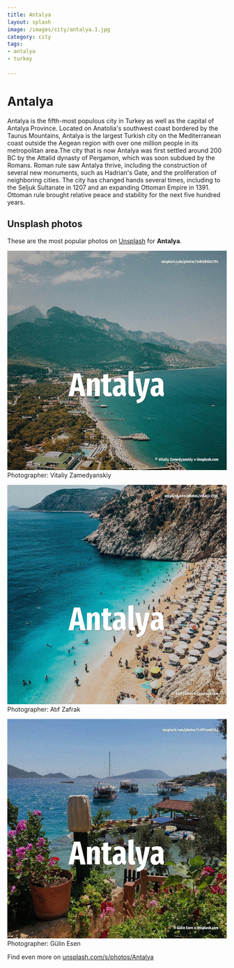```yaml
---
title: Antalya
layout: splash
image: /images/city/antalya.1.jpg
category: city
tags:
- antalya
- turkey

---
```

# Antalya

Antalya  is the fifth-most populous city in Turkey as well as the capital of Antalya Province. Located on Anatolia's southwest coast bordered by the Taurus Mountains, Antalya is the largest  Turkish city on the Mediterranean coast outside the Aegean region with over one million people in  its metropolitan area.The city that is now Antalya was first settled around 200 BC by the Attalid  dynasty of Pergamon, which was soon subdued by the Romans. Roman rule saw Antalya thrive, including the construction of several new monuments, such as  Hadrian's Gate, and the proliferation of neighboring cities. The city has changed hands several times, including to the Seljuk Sultanate in 1207 and an  expanding Ottoman Empire in 1391. Ottoman rule brought relative peace and stability for the next five hundred years. 

 
## Unsplash photos
These are the most popular photos on [Unsplash](https://unsplash.com) for **Antalya**.
 
![Antalya](/images/city/antalya.1.jpg)
Photographer:  Vitaliy Zamedyanskiy
 
![Antalya](/images/city/antalya.2.jpg)
Photographer:  Atıf Zafrak
 
![Antalya](/images/city/antalya.3.jpg)
Photographer:  Gülin Esen
 
Find even more on [unsplash.com/s/photos/Antalya](https://unsplash.com/s/photos/Antalya)
 

